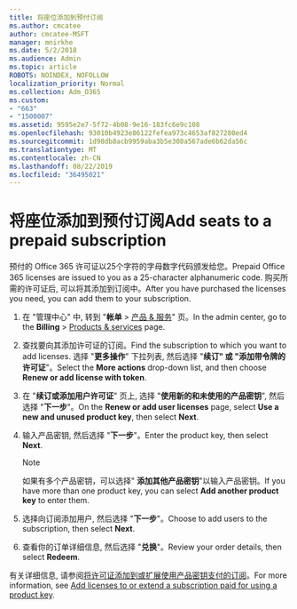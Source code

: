 ```yaml
---
title: 将座位添加到预付订阅
ms.author: cmcatee
author: cmcatee-MSFT
manager: mnirkhe
ms.date: 5/2/2018
ms.audience: Admin
ms.topic: article
ROBOTS: NOINDEX, NOFOLLOW
localization_priority: Normal
ms.collection: Adm_O365
ms.custom:
- "663"
- "1500007"
ms.assetid: 9595e2e7-5f72-4b08-9e16-183fc6e9c108
ms.openlocfilehash: 93010b4923e86122fefea973c4653af827280ed4
ms.sourcegitcommit: 1d98db8acb9959aba3b5e308a567ade6b62da56c
ms.translationtype: MT
ms.contentlocale: zh-CN
ms.lasthandoff: 08/22/2019
ms.locfileid: "36495021"
---
```

# <a name="add-seats-to-a-prepaid-subscription"></a><span data-ttu-id="e5cd1-102">将座位添加到预付订阅</span><span class="sxs-lookup"><span data-stu-id="e5cd1-102">Add seats to a prepaid subscription</span></span>

<span data-ttu-id="e5cd1-103">预付的 Office 365 许可证以25个字符的字母数字代码颁发给您。</span><span class="sxs-lookup"><span data-stu-id="e5cd1-103">Prepaid Office 365 licenses are issued to you as a 25-character alphanumeric code.</span></span> <span data-ttu-id="e5cd1-104">购买所需的许可证后, 可以将其添加到订阅中。</span><span class="sxs-lookup"><span data-stu-id="e5cd1-104">After you have purchased the licenses you need, you can add them to your subscription.</span></span> 

1. <span data-ttu-id="e5cd1-105">在 "管理中心" 中, 转到 "**帐单** > [产品 & 服务](https://go.microsoft.com/fwlink/p/?linkid=842054)" 页。</span><span class="sxs-lookup"><span data-stu-id="e5cd1-105">In the admin center, go to the **Billing** > [Products & services](https://go.microsoft.com/fwlink/p/?linkid=842054) page.</span></span>

2. <span data-ttu-id="e5cd1-106">查找要向其添加许可证的订阅。</span><span class="sxs-lookup"><span data-stu-id="e5cd1-106">Find the subscription to which you want to add licenses.</span></span> <span data-ttu-id="e5cd1-107">选择 "**更多操作**" 下拉列表, 然后选择 "**续订" 或 "添加带令牌的许可证**"。</span><span class="sxs-lookup"><span data-stu-id="e5cd1-107">Select the **More actions** drop-down list, and then choose **Renew or add license with token**.</span></span>

3. <span data-ttu-id="e5cd1-108">在 "**续订或添加用户许可证**" 页上, 选择 "**使用新的和未使用的产品密钥**", 然后选择 "**下一步**"。</span><span class="sxs-lookup"><span data-stu-id="e5cd1-108">On the **Renew or add user licenses** page, select **Use a new and unused product key**, then select **Next**.</span></span>

4. <span data-ttu-id="e5cd1-109">输入产品密钥, 然后选择 "**下一步**"。</span><span class="sxs-lookup"><span data-stu-id="e5cd1-109">Enter the product key, then select **Next**.</span></span>

    > [!NOTE]
    > <span data-ttu-id="e5cd1-110">如果有多个产品密钥，可以选择" **添加其他产品密钥**"以输入产品密钥。</span><span class="sxs-lookup"><span data-stu-id="e5cd1-110">If you have more than one product key, you can select **Add another product key** to enter them.</span></span>

5. <span data-ttu-id="e5cd1-111">选择向订阅添加用户, 然后选择 "**下一步**"。</span><span class="sxs-lookup"><span data-stu-id="e5cd1-111">Choose to add users to the subscription, then select **Next**.</span></span>

6. <span data-ttu-id="e5cd1-112">查看你的订单详细信息, 然后选择 "**兑换**"。</span><span class="sxs-lookup"><span data-stu-id="e5cd1-112">Review your order details, then select **Redeem**.</span></span>

<span data-ttu-id="e5cd1-113">有关详细信息, 请参阅[将许可证添加到或扩展使用产品密钥支付的订阅](https://docs.microsoft.com/office365/admin/misc/add-licenses-using-product-key)。</span><span class="sxs-lookup"><span data-stu-id="e5cd1-113">For more information, see [Add licenses to or extend a subscription paid for using a product key](https://docs.microsoft.com/office365/admin/misc/add-licenses-using-product-key).</span></span>